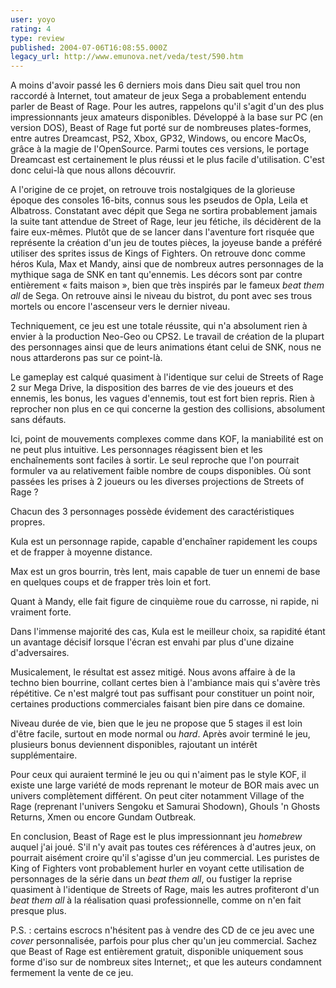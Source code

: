 ```yaml
---
user: yoyo
rating: 4
type: review
published: 2004-07-06T16:08:55.000Z
legacy_url: http://www.emunova.net/veda/test/590.htm
---
```

A moins d'avoir passé les 6 derniers mois dans Dieu sait quel trou non raccordé à Internet, tout amateur de jeux Sega a probablement entendu parler de Beast of Rage. Pour les autres, rappelons qu'il s'agit d'un des plus impressionnants jeux amateurs disponibles. Développé à la base sur PC (en version DOS), Beast of Rage fut porté sur de nombreuses plates-formes, entre autres Dreamcast, PS2, Xbox, GP32, Windows, ou encore MacOs, grâce à la magie de l'OpenSource. Parmi toutes ces versions, le portage Dreamcast est certainement le plus réussi et le plus facile d'utilisation. C'est donc celui-là que nous allons découvrir.  

  

A l'origine de ce projet, on retrouve trois nostalgiques de la glorieuse époque des consoles 16-bits, connus sous les pseudos de Opla, Leila et Albatross. Constatant avec dépit que Sega ne sortira probablement jamais la suite tant attendue de Street of Rage, leur jeu fétiche, ils décidèrent de la faire eux-mêmes. Plutôt que de se lancer dans l'aventure fort risquée que représente la création d'un jeu de toutes pièces, la joyeuse bande a préféré utiliser des sprites issus de Kings of Fighters. On retrouve donc comme héros Kula, Max et Mandy, ainsi que de nombreux autres personnages de la mythique saga de SNK en tant qu'ennemis. Les décors sont par contre entièrement « faits maison », bien que très inspirés par le fameux _beat them all_ de Sega. On retrouve ainsi le niveau du bistrot, du pont avec ses trous mortels ou encore l'ascenseur vers le dernier niveau.  

  

Techniquement, ce jeu est une totale réussite, qui n'a absolument rien à envier à la production Neo-Geo ou CPS2\. Le travail de création de la plupart des personnages ainsi que de leurs animations étant celui de SNK, nous ne nous attarderons pas sur ce point-là.  

  

Le gameplay est calqué quasiment à l'identique sur celui de Streets of Rage 2 sur Mega Drive, la disposition des barres de vie des joueurs et des ennemis, les bonus, les vagues d'ennemis, tout est fort bien repris. Rien à reprocher non plus en ce qui concerne la gestion des collisions, absolument sans défauts.  

  

Ici, point de mouvements complexes comme dans KOF, la maniabilité est on ne peut plus intuitive. Les personnages réagissent bien et les enchaînements sont faciles à sortir. Le seul reproche que l'on pourrait formuler va au relativement faible nombre de coups disponibles. Où sont passées les prises à 2 joueurs ou les diverses projections de Streets of Rage ?  

  

Chacun des 3 personnages possède évidement des caractéristiques propres.  

Kula est un personnage rapide, capable d'enchaîner rapidement les coups et de frapper à moyenne distance.  

Max est un gros bourrin, très lent, mais capable de tuer un ennemi de base en quelques coups et de frapper très loin et fort.  

Quant à Mandy, elle fait figure de cinquième roue du carrosse, ni rapide, ni vraiment forte.  

Dans l'immense majorité des cas, Kula est le meilleur choix, sa rapidité étant un avantage décisif lorsque l'écran est envahi par plus d'une dizaine d'adversaires.  

  

Musicalement, le résultat est assez mitigé. Nous avons affaire à de la techno bien bourrine, collant certes bien à l'ambiance mais qui s'avère très répétitive. Ce n'est malgré tout pas suffisant pour constituer un point noir, certaines productions commerciales faisant bien pire dans ce domaine.  

  

Niveau durée de vie, bien que le jeu ne propose que 5 stages il est loin d'être facile, surtout en mode normal ou _hard_. Après avoir terminé le jeu, plusieurs bonus deviennent disponibles, rajoutant un intérêt supplémentaire.  

Pour ceux qui auraient terminé le jeu ou qui n'aiment pas le style KOF, il existe une large variété de mods reprenant le moteur de BOR mais avec un univers complètement différent. On peut citer notamment Village of the Rage (reprenant l'univers Sengoku et Samurai Shodown), Ghouls 'n Ghosts Returns, Xmen ou encore Gundam Outbreak.  

  

  

  

En conclusion, Beast of Rage est le plus impressionnant jeu _homebrew_ auquel j'ai joué. S'il n'y avait pas toutes ces références à d'autres jeux, on pourrait aisément croire qu'il s'agisse d'un jeu commercial. Les puristes de King of Fighters vont probablement hurler en voyant cette utilisation de personnages de la série dans un _beat them all_, ou fustiger la reprise quasiment à l'identique de Streets of Rage, mais les autres profiteront d'un _beat them all_ à la réalisation quasi professionnelle, comme on n'en fait presque plus.  

  

P.S. : certains escrocs n'hésitent pas à vendre des CD de ce jeu avec une _cover_ personnalisée, parfois pour plus cher qu'un jeu commercial. Sachez que Beast of Rage est entièrement gratuit, disponible uniquement sous forme d'iso sur de nombreux sites Internet;, et que les auteurs condamnent fermement la vente de ce jeu.
